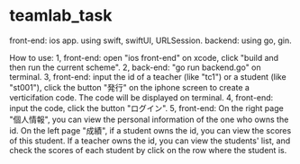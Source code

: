 # teamlab_task
front-end: ios app. using swift, swiftUI, URLSession.
backend: using go, gin.

How to use:
1, front-end: open "ios front-end" on xcode, click "build and then run the current scheme".
2, back-end: "go run backend.go" on terminal.
3, front-end: input the id of a teacher (like "tc1") or a student (like "st001"), click the button "発行" on the iphone screen to create a verticifation code. The code will be displayed on terminal.
4, front-end: input the code, click the button "ログイン".
5, front-end: On the right page "個人情報", you can view the personal information of the one who owns the id. On the left page "成績", if a student owns the id, you can view the scores of this student. If a teacher owns the id, you can view the students' list, and check the scores of each student by click on the row where the student is.
